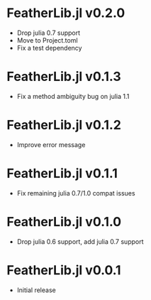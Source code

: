 # FeatherLib.jl v0.2.0
* Drop julia 0.7 support
* Move to Project.toml
* Fix a test dependency

# FeatherLib.jl v0.1.3
* Fix a method ambiguity bug on julia 1.1

# FeatherLib.jl v0.1.2
* Improve error message

# FeatherLib.jl v0.1.1
* Fix remaining julia 0.7/1.0 compat issues

# FeatherLib.jl v0.1.0
* Drop julia 0.6 support, add julia 0.7 support

# FeatherLib.jl v0.0.1
* Initial release
